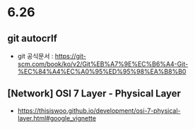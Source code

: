 # 6.26

## git autocrlf
- git 공식문서 : https://git-scm.com/book/ko/v2/Git%EB%A7%9E%EC%B6%A4-Git-%EC%84%A4%EC%A0%95%ED%95%98%EA%B8%B0

## [Network] OSI 7 Layer - Physical Layer
- https://thisiswoo.github.io/development/osi-7-physical-layer.html#google_vignette

